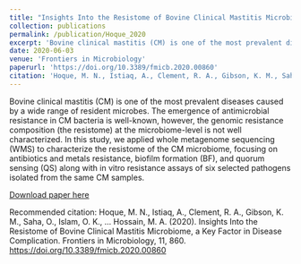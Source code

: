 ```yaml
---
title: "Insights Into the Resistome of Bovine Clinical Mastitis Microbiome, a Key Factor in Disease Complication."
collection: publications
permalink: /publication/Hoque_2020
excerpt: 'Bovine clinical mastitis (CM) is one of the most prevalent diseases caused by a wide range of resident microbes. The emergence of antimicrobial resistance in CM bacteria is well-known, however, the genomic resistance composition (the resistome) at the microbiome-level is not well characterized. In this study, we applied whole metagenome sequencing (WMS) to characterize the resistome of the CM microbiome, focusing on antibiotics and metals resistance, biofilm formation (BF), and quorum sensing (QS) along with in vitro resistance assays of six selected pathogens isolated from the same CM samples.'
date: 2020-06-03
venue: 'Frontiers in Microbiology'
paperurl: 'https://doi.org/10.3389/fmicb.2020.00860'
citation: 'Hoque, M. N., Istiaq, A., Clement, R. A., Gibson, K. M., Saha, O., Islam, O. K., ... Hossain, M. A. (2020). Insights Into the Resistome of Bovine Clinical Mastitis Microbiome, a Key Factor in Disease Complication. Frontiers in Microbiology, 11, 860. https://doi.org/10.3389/fmicb.2020.00860'
---
```

Bovine clinical mastitis (CM) is one of the most prevalent diseases caused by a wide range of resident microbes. The emergence of antimicrobial resistance in CM bacteria is well-known, however, the genomic resistance composition (the resistome) at the microbiome-level is not well characterized. In this study, we applied whole metagenome sequencing (WMS) to characterize the resistome of the CM microbiome, focusing on antibiotics and metals resistance, biofilm formation (BF), and quorum sensing (QS) along with in vitro resistance assays of six selected pathogens isolated from the same CM samples.

[Download paper here](http://rebeclem.github.io/files/Hoque_2020.pdf)

Recommended citation: Hoque, M. N., Istiaq, A., Clement, R. A., Gibson, K. M., Saha, O., Islam, O. K., ... Hossain, M. A. (2020). Insights Into the Resistome of Bovine Clinical Mastitis Microbiome, a Key Factor in Disease Complication. Frontiers in Microbiology, 11, 860. https://doi.org/10.3389/fmicb.2020.00860
